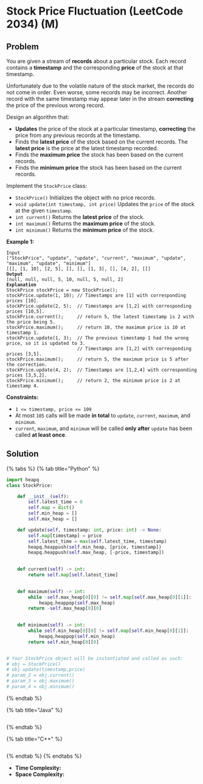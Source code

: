 # Stock Price Fluctuation (LeetCode 2034) (M)

## Problem

You are given a stream of **records** about a particular stock. Each record contains a **timestamp** and the corresponding **price** of the stock at that timestamp.

Unfortunately due to the volatile nature of the stock market, the records do not come in order. Even worse, some records may be incorrect. Another record with the same timestamp may appear later in the stream **correcting** the price of the previous wrong record.

Design an algorithm that:

* **Updates** the price of the stock at a particular timestamp, **correcting** the price from any previous records at the timestamp.
* Finds the **latest price** of the stock based on the current records. The **latest price** is the price at the latest timestamp recorded.
* Finds the **maximum price** the stock has been based on the current records.
* Finds the **minimum price** the stock has been based on the current records.

Implement the `StockPrice` class:

* `StockPrice()` Initializes the object with no price records.
* `void update(int timestamp, int price)` Updates the `price` of the stock at the given `timestamp`.
* `int current()` Returns the **latest price** of the stock.
* `int maximum()` Returns the **maximum price** of the stock.
* `int minimum()` Returns the **minimum price** of the stock.

&#x20;

**Example 1:**

<pre><code>Input
["StockPrice", "update", "update", "current", "maximum", "update", "maximum", "update", "minimum"]
[[], [1, 10], [2, 5], [], [], [1, 3], [], [4, 2], []]
<strong>Output
</strong>[null, null, null, 5, 10, null, 5, null, 2]
<strong>Explanation
</strong>StockPrice stockPrice = new StockPrice();
stockPrice.update(1, 10); // Timestamps are [1] with corresponding prices [10].
stockPrice.update(2, 5);  // Timestamps are [1,2] with corresponding prices [10,5].
stockPrice.current();     // return 5, the latest timestamp is 2 with the price being 5.
stockPrice.maximum();     // return 10, the maximum price is 10 at timestamp 1.
stockPrice.update(1, 3);  // The previous timestamp 1 had the wrong price, so it is updated to 3.
                          // Timestamps are [1,2] with corresponding prices [3,5].
stockPrice.maximum();     // return 5, the maximum price is 5 after the correction.
stockPrice.update(4, 2);  // Timestamps are [1,2,4] with corresponding prices [3,5,2].
stockPrice.minimum();     // return 2, the minimum price is 2 at timestamp 4.</code></pre>

**Constraints:**

* `1 <= timestamp, price <= 109`
* At most `105` calls will be made **in total** to `update`, `current`, `maximum`, and `minimum`.
* `current`, `maximum`, and `minimum` will be called **only after** `update` has been called **at least once**.&#x20;

## Solution&#x20;

{% tabs %}
{% tab title="Python" %}
```python
import heapq
class StockPrice:

    def __init__(self):
        self.latest_time = 0
        self.map = dict()
        self.min_heap = []
        self.max_heap = []

    def update(self, timestamp: int, price: int) -> None:
        self.map[timestamp] = price
        self.latest_time = max(self.latest_time, timestamp)
        heapq.heappush(self.min_heap, [price, timestamp])
        heapq.heappush(self.max_heap, [-price, timestamp])
        

    def current(self) -> int:
        return self.map[self.latest_time]
        

    def maximum(self) -> int:
        while -self.max_heap[0][0] != self.map[self.max_heap[0][1]]:
            heapq.heappop(self.max_heap)
        return -self.max_heap[0][0]
        

    def minimum(self) -> int:
        while self.min_heap[0][0] != self.map[self.min_heap[0][1]]:
            heapq.heappop(self.min_heap)
        return self.min_heap[0][0]


# Your StockPrice object will be instantiated and called as such:
# obj = StockPrice()
# obj.update(timestamp,price)
# param_2 = obj.current()
# param_3 = obj.maximum()
# param_4 = obj.minimum()
```
{% endtab %}

{% tab title="Java" %}
```java
```
{% endtab %}

{% tab title="C++" %}
```cpp
```
{% endtab %}
{% endtabs %}

* **Time Complexity:**
* **Space Complexity:**

